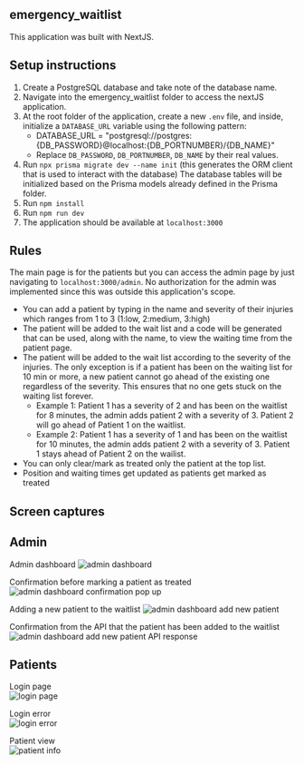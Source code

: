 ## emergency_waitlist

This application was built with NextJS.

## Setup instructions
1. Create a PostgreSQL database and take note of the database name.
2. Navigate into the emergency_waitlist folder to access the nextJS application.
3. At the root folder of the application, create a new `.env` file, and inside, initialize a `DATABASE_URL` variable using the following pattern:
    * DATABASE_URL = "postgresql://postgres:{DB_PASSWORD}@localhost:{DB_PORTNUMBER}/{DB_NAME}"
    * Replace `DB_PASSWORD`, `DB_PORTNUMBER`, `DB_NAME` by their real values.
4. Run `npx prisma migrate dev --name init` (this generates the ORM client that is used to interact with the database)
    The database tables will be initialized based on the Prisma models already defined in the Prisma folder.
5. Run `npm install`
6. Run `npm run dev`
7. The application should be available at `localhost:3000`



 ## Rules

 The main page is for the patients but you can access the admin page by just navigating to `localhost:3000/admin`. No authorization for the admin was implemented since this was outside this application's scope.

- You can add a patient by typing in the name and severity of their injuries which ranges from 1 to 3 (1:low, 2:medium, 3:high)
- The patient will be added to the wait list and a code will be generated that can be used, along with the name, to view the waiting time from the patient page.
- The patient will be added to the wait list according to the severity of the injuries. The only exception is if a patient has been on the waiting list for 10 min or more, a new patient cannot go ahead of the existing one regardless of the severity. This ensures that no one gets stuck on the waiting list forever.
     * Example 1: Patient 1 has a severity of 2 and has been on the waitlist for 8 minutes, the admin adds patient 2 with a severity of 3. Patient 2 will go ahead of Patient 1 on the waitlist.
     * Example 2: Patient 1 has a severity of 1 and has been on the waitlist for 10 minutes, the admin adds patient 2 with a severity of 3. Patient 1 stays ahead of Patient 2 on the wailist.
- You can only clear/mark as treated only the patient at the top list.
- Position and waiting times get updated as patients get marked as treated

## Screen captures

## Admin
Admin dashboard
![admin dashboard](https://github.com/Audry300/emergency_waitlist/assets/71721639/558a5dc0-c5e6-4b83-945a-539ff08ad8b7)

Confirmation before marking a patient as treated
![admin dashboard confirmation pop up](https://github.com/Audry300/emergency_waitlist/assets/71721639/75613647-1ba2-49e0-9bd8-80df0596797d)

Adding a new patient to the waitlist
![admin dashboard add new patient](https://github.com/Audry300/emergency_waitlist/assets/71721639/7efc2b3d-efab-4103-89a3-6b334e3875b6)

Confirmation from the API that the patient has been added to the waitlist
![admin dashboard add new patient API response](https://github.com/Audry300/emergency_waitlist/assets/71721639/ba63f8d2-f357-42ce-893e-ea5e2be22790)


## Patients
Login page <br>
![login page](https://github.com/Audry300/emergency_waitlist/assets/71721639/4ea054d4-cb13-4b34-8200-d0716279322f)

Login error <br>
![login error](https://github.com/Audry300/emergency_waitlist/assets/71721639/493c5110-74d7-4140-8a2e-9e7e0628e324)

Patient view <br>
![patient info](https://github.com/Audry300/emergency_waitlist/assets/71721639/dac2ed98-d58f-46d1-9f8c-e8961fd246bd)




 
